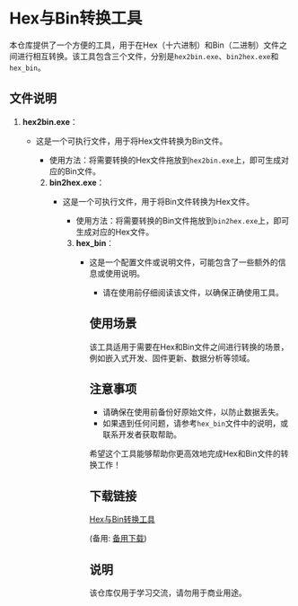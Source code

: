 # Hex与Bin转换工具

本仓库提供了一个方便的工具，用于在Hex（十六进制）和Bin（二进制）文件之间进行相互转换。该工具包含三个文件，分别是`hex2bin.exe`、`bin2hex.exe`和`hex_bin`。

## 文件说明

1. **hex2bin.exe**：
   - 这是一个可执行文件，用于将Hex文件转换为Bin文件。
      - 使用方法：将需要转换的Hex文件拖放到`hex2bin.exe`上，即可生成对应的Bin文件。

      2. **bin2hex.exe**：
         - 这是一个可执行文件，用于将Bin文件转换为Hex文件。
            - 使用方法：将需要转换的Bin文件拖放到`bin2hex.exe`上，即可生成对应的Hex文件。

            3. **hex_bin**：
               - 这是一个配置文件或说明文件，可能包含了一些额外的信息或使用说明。
                  - 请在使用前仔细阅读该文件，以确保正确使用工具。

                  ## 使用场景

                  该工具适用于需要在Hex和Bin文件之间进行转换的场景，例如嵌入式开发、固件更新、数据分析等领域。

                  ## 注意事项

                  - 请确保在使用前备份好原始文件，以防止数据丢失。
                  - 如果遇到任何问题，请参考`hex_bin`文件中的说明，或联系开发者获取帮助。

                  希望这个工具能够帮助你更高效地完成Hex和Bin文件的转换工作！

                  ## 下载链接
                  [Hex与Bin转换工具](https://pan.quark.cn/s/f5e164fccea1) 

                  (备用: [备用下载](https://pan.baidu.com/s/1MI9is658mBv0ZAUCoo7sWg?pwd=1234))

                  ## 说明

                  该仓库仅用于学习交流，请勿用于商业用途。
